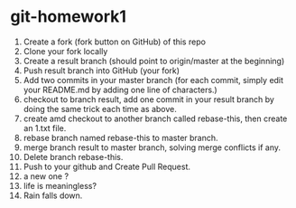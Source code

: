 # git-homework1
1. Create a fork (fork button on GitHub) of this repo
2. Clone your fork locally
3. Create a result branch (should point to origin/master at the beginning)
4. Push result branch into GitHub (your fork)
5. Add two commits in your master branch (for each commit, simply edit your README.md by adding one line of characters.)
6. checkout to branch result, add one commit in your result branch by doing the same trick each time as above.
7. create amd checkout to another branch called rebase-this, then create an 1.txt file. 
8. rebase branch named rebase-this to master branch.
9. merge branch result to master branch, solving merge conflicts if any.
10. Delete branch rebase-this.
11. Push to your github and Create Pull Request.
12. a new one ?
13. life is meaningless?
14. Rain falls down.
